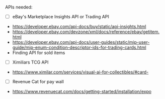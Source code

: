 APIs needed:
- [ ] eBay's Marketplace Insights API or Trading API
- https://developer.ebay.com/api-docs/buy/static/api-insights.html
- https://developer.ebay.com/devzone/xml/docs/reference/ebay/getitem.html
- https://developer.ebay.com/api-docs/user-guides/static/mip-user-guide/mip-enum-condition-descriptor-ids-for-trading-cards.html
- Finding API for sold items
- [ ] Ximiliars TCG API
- https://www.ximilar.com/services/visual-ai-for-collectibles/#card-
- [ ] Revenue Cat for pay wall
- https://www.revenuecat.com/docs/getting-started/installation/expo